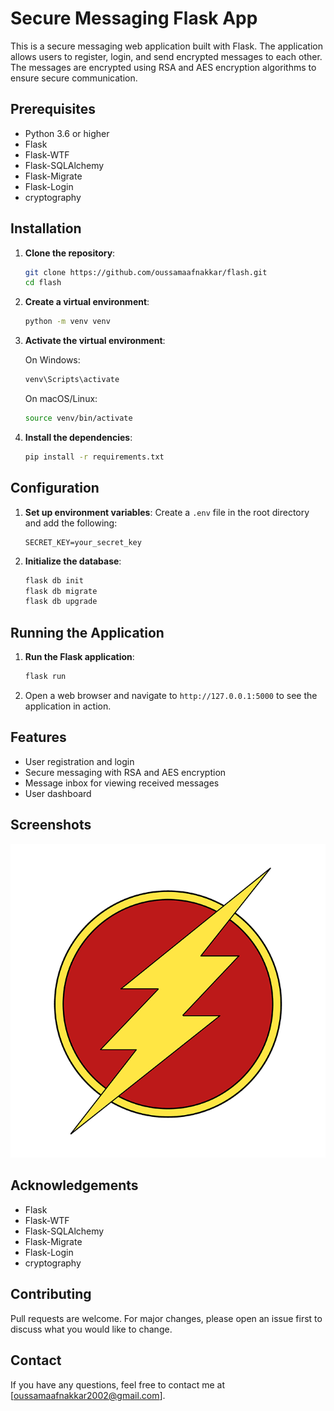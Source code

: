 # Secure Messaging Flask App

This is a secure messaging web application built with Flask. The application allows users to register, login, and send encrypted messages to each other. The messages are encrypted using RSA and AES encryption algorithms to ensure secure communication.

## Prerequisites

- Python 3.6 or higher
- Flask
- Flask-WTF
- Flask-SQLAlchemy
- Flask-Migrate
- Flask-Login
- cryptography

## Installation

1. **Clone the repository**:
    ```bash
    git clone https://github.com/oussamaafnakkar/flash.git
    cd flash
    ```

2. **Create a virtual environment**:
    ```bash
    python -m venv venv
    ```

3. **Activate the virtual environment**:

    On Windows:
    ```bash
    venv\Scripts\activate
    ```

    On macOS/Linux:
    ```bash
    source venv/bin/activate
    ```

4. **Install the dependencies**:
    ```bash
    pip install -r requirements.txt
    ```

## Configuration

1. **Set up environment variables**:
    Create a `.env` file in the root directory and add the following:
    ```plaintext
    SECRET_KEY=your_secret_key
    ```

2. **Initialize the database**:
    ```bash
    flask db init
    flask db migrate
    flask db upgrade
    ```

## Running the Application

1. **Run the Flask application**:
    ```bash
    flask run
    ```

2. Open a web browser and navigate to `http://127.0.0.1:5000` to see the application in action.

## Features

- User registration and login
- Secure messaging with RSA and AES encryption
- Message inbox for viewing received messages
- User dashboard

## Screenshots

![Main Page](static/flash_logo.png)

## Acknowledgements

- Flask
- Flask-WTF
- Flask-SQLAlchemy
- Flask-Migrate
- Flask-Login
- cryptography

## Contributing

Pull requests are welcome. For major changes, please open an issue first to discuss what you would like to change.

## Contact

If you have any questions, feel free to contact me at [oussamaafnakkar2002@gmail.com].
